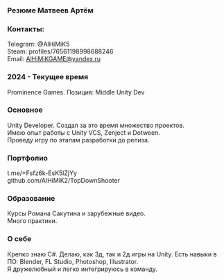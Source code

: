 ### Резюме Матвеев Артём

### Контакты:
Telegram: @AlHiMiK5  
Steam: profiles/76561198998688246  
Email: AlHiMiKGAME@yandex.ru  

### 2024 - Текущее время  
Prominence Games. Позиция: Middle Unity Dev

### Основное
Unity Developer.
Создал за это время множество проектов.  
Имею опыт работы с Unity VCS, Zenject и Dotween.  
Проведу игру по этапам разработки до релиза.

### Портфолио
t.me/+Fsfz6k-EsK5lZjYy  
github.com/AlHiMiK2/TopDownShooter

### Образование 
Курсы Романа Сакутина и зарубежные видео.  
Много практики.

### О себе
Крепко знаю C#. Делаю, как 3д, так и 2д игры на Unity. 
Есть навыки в ПО: Blender, FL Studio, Photoshop, Illustrator.  
Я дружелюбный и легко интегрируюсь в команду.

